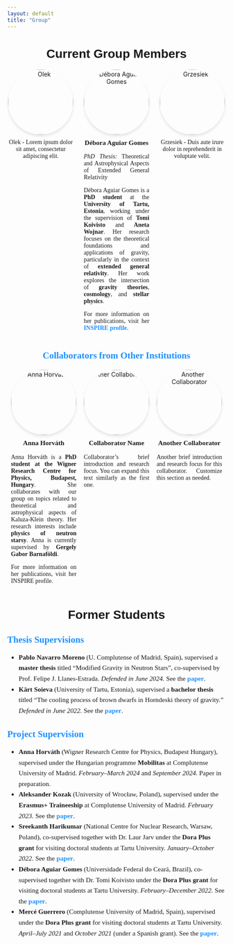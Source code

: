 ```yaml
---
layout: default
title: "Group"
---
```


<h1 style="text-align: center; font-family: 'Arial', sans-serif; font-size: 2em; margin-bottom: 20px;">Current Group Members</h1>

<div style="display: flex; flex-wrap: wrap; justify-content: space-around; gap: 20px;">

  <!-- Member 1 -->
  <div style="flex: 1 1 30%; max-width: 30%; text-align: center;">
    <img src="{{ site.baseurl }}/assets/images/group/olek.jpg" alt="Olek" 
         style="width: 150px; height: 150px; object-fit: cover; object-position: center; border-radius: 50%; box-shadow: 0 4px 6px rgba(0, 0, 0, 0.1);">
    <p style="font-family: 'Georgia', serif; font-size: 1em; margin-top: 10px;">Olek - Lorem ipsum dolor sit amet, consectetur adipiscing elit.</p>
  </div>

  <!-- Member 2 -->
<div style="flex: 1 1 30%; max-width: 30%; text-align: center;">
  <img src="{{ site.baseurl }}/assets/images/group/dag.jpg" alt="Débora Aguiar Gomes" 
       style="width: 150px; height: 150px; object-fit: cover; object-position: top 25%; border-radius: 50%; box-shadow: 0 4px 6px rgba(0, 0, 0, 0.1);">
  <p style="font-family: 'Georgia', serif; font-size: 1.1em; margin-top: 10px; font-weight: bold;">Débora Aguiar Gomes</p>
  <p style="font-family: 'Georgia', serif; font-size: 1em; margin-top: 5px; text-align: justify;">
    <em>PhD Thesis:</em> Theoretical and Astrophysical Aspects of Extended General Relativity
  </p>
  <p style="font-family: 'Georgia', serif; font-size: 1em; margin-top: 5px; text-align: justify;">
    Débora Aguiar Gomes is a <strong>PhD student</strong> at the <strong>University of Tartu, Estonia</strong>, working under the supervision of <strong>Tomi Koivisto</strong> and <strong>Aneta Wojnar</strong>. Her research focuses on the theoretical foundations and applications of gravity, particularly in the context of <strong>extended general relativity</strong>. Her work explores the intersection of <strong>gravity theories</strong>, <strong>cosmology</strong>, and <strong>stellar physics</strong>.
  </p>
  <p style="font-family: 'Georgia', serif; font-size: 1em; margin-top: 5px; text-align: justify;">
    For more information on her publications, visit her <a href="https://inspirehep.net/authors/2085236?ui-citation-summary=true" target="_blank" style="color: #1e90ff; text-decoration: none; font-weight: bold;">INSPIRE profile</a>.
  </p>
</div>



  <!-- Member 3 -->
  <div style="flex: 1 1 30%; max-width: 30%; text-align: center;">
    <img src="{{ site.baseurl }}/assets/images/group/grzesiek.jpg" alt="Grzesiek" 
         style="width: 150px; height: 150px; object-fit: cover; object-position: center; border-radius: 50%; box-shadow: 0 4px 6px rgba(0, 0, 0, 0.1);">
    <p style="font-family: 'Georgia', serif; font-size: 1em; margin-top: 10px;">Grzesiek - Duis aute irure dolor in reprehenderit in voluptate velit.</p>
  </div>

</div>
<!-- Collaborators from Other Institutions Section -->
<h2 style="font-family: 'Georgia', serif; font-size: 1.5em; margin-bottom: 20px; color: #1e90ff; text-align: center;">Collaborators from Other Institutions</h2>

<div style="display: flex; justify-content: space-around; margin-bottom: 30px;">
  <div style="flex: 1 1 30%; max-width: 30%; text-align: center;">
    <img src="{{ site.baseurl }}/assets/images/group/ah.jpg" alt="Anna Horváth" 
         style="width: 150px; height: 150px; object-fit: cover; object-position: top 25%; border-radius: 50%; box-shadow: 0 4px 6px rgba(0, 0, 0, 0.1);">
    <p style="font-family: 'Georgia', serif; font-size: 1.1em; margin-top: 10px; font-weight: bold;">Anna Horváth</p>
    <p style="font-family: 'Georgia', serif; font-size: 1em; margin-top: 5px; text-align: justify;">
      Anna Horváth is a <strong>PhD student at the Wigner Research Centre for Physics, Budapest, Hungary</strong>. She collaborates with our group on topics related to theoretical and astrophysical aspects of Kaluza-Klein theory. Her research interests include <strong>physics of neutron starsy</strong>. Anna is currently supervised by <strong>Gergely Gabor Barnaföldi</strong>.
    </p>
    <p style="font-family: 'Georgia', serif; font-size: 1em; margin-top: 5px; text-align: justify;">
      For more information on her publications, visit her INSPIRE profile.
    </p>
  </div>

  <!-- Możesz dodać kolejne kolumny dla innych współpracowników, np. -->
  <div style="flex: 1 1 30%; max-width: 30%; text-align: center;">
    <!-- Image and Info for Next Collaborator -->
    <img src="{{ site.baseurl }}/assets/images/group/other_collaborator.jpg" alt="Other Collaborator" 
         style="width: 150px; height: 150px; object-fit: cover; object-position: top 25%; border-radius: 50%; box-shadow: 0 4px 6px rgba(0, 0, 0, 0.1);">
    <p style="font-family: 'Georgia', serif; font-size: 1.1em; margin-top: 10px; font-weight: bold;">Collaborator Name</p>
    <p style="font-family: 'Georgia', serif; font-size: 1em; margin-top: 5px; text-align: justify;">
      Collaborator’s brief introduction and research focus. You can expand this text similarly as the first one.
    </p>
  </div>

  <div style="flex: 1 1 30%; max-width: 30%; text-align: center;">
    <!-- Image and Info for Another Collaborator -->
    <img src="{{ site.baseurl }}/assets/images/group/another_collaborator.jpg" alt="Another Collaborator" 
         style="width: 150px; height: 150px; object-fit: cover; object-position: top 25%; border-radius: 50%; box-shadow: 0 4px 6px rgba(0, 0, 0, 0.1);">
    <p style="font-family: 'Georgia', serif; font-size: 1.1em; margin-top: 10px; font-weight: bold;">Another Collaborator</p>
    <p style="font-family: 'Georgia', serif; font-size: 1em; margin-top: 5px; text-align: justify;">
      Another brief introduction and research focus for this collaborator. Customize this section as needed.
    </p>
  </div>
</div>










<!-- Former Students Section -->
<h1 style="text-align: center; font-family: 'Arial', sans-serif; font-size: 2em; margin-top: 40px; margin-bottom: 20px;">Former Students</h1>

<!-- Thesis Supervisions Section -->
<h2 style="font-family: 'Georgia', serif; font-size: 1.5em; margin-bottom: 10px; color: #1e90ff;">Thesis Supervisions</h2>

<ul style="font-family: 'Georgia', serif; font-size: 1.1em; line-height: 1.6; margin-bottom: 30px;">
  <li>
    <strong>Pablo Navarro Moreno</strong> (U. Complutense of Madrid, Spain), supervised a <strong>master thesis</strong> titled 
    “Modified Gravity in Neutron Stars”, co-supervised by Prof. Felipe J. Llanes-Estrada. 
    <em>Defended in June 2024.</em> 
    See the <a href="https://arxiv.org/abs/2409.16201" target="_blank" style="color: #1e90ff; text-decoration: none; font-weight: bold;">paper</a>.
  </li>
  <li>
    <strong>Kärt Soieva</strong> (University of Tartu, Estonia), supervised a <strong>bachelor thesis</strong> titled 
    “The cooling process of brown dwarfs in Horndeski theory of gravity.” 
    <em>Defended in June 2022.</em> 
    See the <a href="https://arxiv.org/abs/2205.12812" target="_blank" style="color: #1e90ff; text-decoration: none; font-weight: bold;">paper</a>.
  </li>
</ul>

<!-- Project Supervision Section -->
<h2 style="font-family: 'Georgia', serif; font-size: 1.5em; margin-bottom: 10px; color: #1e90ff;">Project Supervision</h2>

<ul style="font-family: 'Georgia', serif; font-size: 1.1em; line-height: 1.6;">
  <li>
    <strong>Anna Horváth</strong> (Wigner Research Centre for Physics, Budapest Hungary), supervised under the Hungarian programme <strong>Mobilitas</strong> at Complutense University of Madrid. 
    <em>February–March 2024</em> and <em>September 2024</em>. Paper in preparation.
  </li>
  <li>
    <strong>Aleksander Kozak</strong> (University of Wrocław, Poland), supervised under the <strong>Erasmus+ Traineeship</strong> at Complutense University of Madrid. 
    <em>February 2023.</em> 
    See the <a href="https://arxiv.org/pdf/2303.17213" target="_blank" style="color: #1e90ff; text-decoration: none; font-weight: bold;">paper</a>.
  </li>
  <li>
    <strong>Sreekanth Harikumar</strong> (National Centre for Nuclear Research, Warsaw, Poland), co-supervised together with Dr. Laur Jarv under the <strong>Dora Plus grant</strong> for visiting doctoral students at Tartu University. 
    <em>January–October 2022.</em> 
    See the <a href="https://arxiv.org/pdf/2312.09908" target="_blank" style="color: #1e90ff; text-decoration: none; font-weight: bold;">paper</a>.
  </li>
  <li>
    <strong>Débora Aguiar Gomes</strong> (Universidade Federal do Ceará, Brazil), co-supervised together with Dr. Tomi Koivisto under the <strong>Dora Plus grant</strong> for visiting doctoral students at Tartu University. 
    <em>February–December 2022.</em> 
    See the <a href="https://inspirehep.net/files/52b592b6ae63dc941dee0a671a410068" target="_blank" style="color: #1e90ff; text-decoration: none; font-weight: bold;">paper</a>.
  </li>
  <li>
    <strong>Mercé Guerrero</strong> (Complutense University of Madrid, Spain), supervised under the <strong>Dora Plus grant</strong> for visiting doctoral students at Tartu University. 
    <em>April–July 2021</em> and <em>October 2021</em> (under a Spanish grant). 
    See the <a href="https://inspirehep.net/files/07002f565ec2c61911177ee4352d02cc" target="_blank" style="color: #1e90ff; text-decoration: none; font-weight: bold;">paper</a>.
  </li>
</ul>
